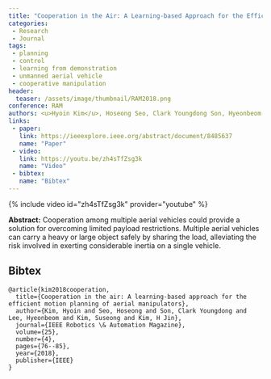 ```yaml
---
title: "Cooperation in the Air: A Learning-based Approach for the Efficient Motion Planning of Aerial Manipulators"
categories:
 - Research
 - Journal
tags:
 - planning
 - control
 - learning from demonstration
 - unmanned aerial vehicle
 - cooperative manipulation
header:
  teaser: /assets/image/thumbnail/RAM2018.png
conference: RAM
authors: <u>Hyoin Kim</u>, Hoseong Seo, Clark Youngdong Son, Hyeonbeom Lee, Suseong Kim, H Jin Kim
links: 
 - paper: 
   link: https://ieeexplore.ieee.org/abstract/document/8485637
   name: "Paper"
 - video:
   link: https://youtu.be/zh4sTfZsg3k
   name: "Video"
 - bibtex: 
   name: "Bibtex"
---
```


{% include video id="zh4sTfZsg3k" provider="youtube" %}

**Abstract:** Cooperation among multiple aerial vehicles could provide a solution for overcoming limited payload restrictions. Multiple aerial vehicles can carry a heavy or large object safely by sharing the load, alleviating the risk involved in exerting considerable inertia on a single vehicle.

## Bibtex <a id="bibtex"></a>
```
@article{kim2018cooperation,
  title={Cooperation in the air: A learning-based approach for the efficient motion planning of aerial manipulators},
  author={Kim, Hyoin and Seo, Hoseong and Son, Clark Youngdong and Lee, Hyeonbeom and Kim, Suseong and Kim, H Jin},
  journal={IEEE Robotics \& Automation Magazine},
  volume={25},
  number={4},
  pages={76--85},
  year={2018},
  publisher={IEEE}
}
```
